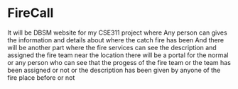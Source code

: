# FireCall
It will be DBSM website for my CSE311 project where
Any person can gives the information and details about where the catch fire has been
And there will be another part where the fire services can see the description and assigned the fire team near the location
there will be a portal for the normal or any person who can see that the progess of the fire team or the team has been assigned or not or the description has been given by anyone of the fire place before or not
